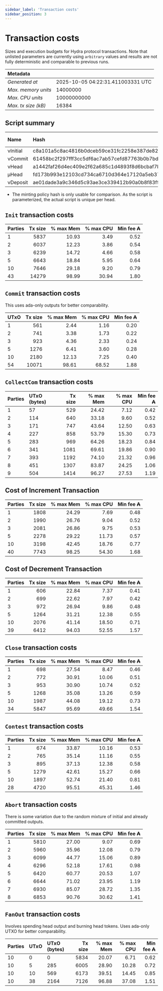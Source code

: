 ```yaml
--- 
sidebar_label: 'Transaction costs' 
sidebar_position: 3 
--- 
```


# Transaction costs 

Sizes and execution budgets for Hydra protocol transactions. Note that unlisted parameters are currently using `arbitrary` values and results are not fully deterministic and comparable to previous runs.

| Metadata | |
| :--- | :--- |
| _Generated at_ | 2025-10-05 04:22:31.411003331 UTC |
| _Max. memory units_ | 14000000 |
| _Max. CPU units_ | 10000000000 |
| _Max. tx size (kB)_ | 16384 |

## Script summary

| Name   | Hash | Size (Bytes) 
| :----- | :--- | -----------: 
| νInitial | c8a101a5c8ac4816b0dceb59ce31fc2258e387de828f02961d2f2045 | 2652 | 
| νCommit | 61458bc2f297fff3cc5df6ac7ab57cefd87763b0b7bd722146a1035c | 685 | 
| νHead | a1442faf26d4ec409e2f62a685c1d4893f8d6bcbaf7bcb59d6fa1340 | 14599 | 
| μHead | fd173b993e12103cd734ca6710d364e17120a5eb37a224c64ab2b188* | 5284 | 
| νDeposit | ae01dade3a9c346d5c93ae3ce339412b90a0b8f83f94ec6baa24e30c | 1102 | 

* The minting policy hash is only usable for comparison. As the script is parameterized, the actual script is unique per head.

## `Init` transaction costs

| Parties | Tx size | % max Mem | % max CPU | Min fee ₳ |
| :------ | ------: | --------: | --------: | --------: |
| 1| 5837 | 10.93 | 3.49 | 0.52 |
| 2| 6037 | 12.23 | 3.86 | 0.54 |
| 3| 6239 | 14.72 | 4.66 | 0.58 |
| 5| 6643 | 18.84 | 5.95 | 0.64 |
| 10| 7646 | 29.18 | 9.20 | 0.79 |
| 43| 14279 | 98.99 | 30.94 | 1.80 |


## `Commit` transaction costs
 This uses ada-only outputs for better comparability.

| UTxO | Tx size | % max Mem | % max CPU | Min fee ₳ |
| :--- | ------: | --------: | --------: | --------: |
| 1| 561 | 2.44 | 1.16 | 0.20 |
| 2| 741 | 3.38 | 1.73 | 0.22 |
| 3| 923 | 4.36 | 2.33 | 0.24 |
| 5| 1276 | 6.41 | 3.60 | 0.28 |
| 10| 2180 | 12.13 | 7.25 | 0.40 |
| 54| 10071 | 98.61 | 68.52 | 1.88 |


## `CollectCom` transaction costs

| Parties | UTxO (bytes) |Tx size | % max Mem | % max CPU | Min fee ₳ |
| :------ | :----------- |------: | --------: | --------: | --------: |
| 1 | 57 | 529 | 24.42 | 7.12 | 0.42 |
| 2 | 114 | 640 | 33.18 | 9.60 | 0.52 |
| 3 | 171 | 747 | 43.64 | 12.50 | 0.63 |
| 4 | 227 | 858 | 53.79 | 15.30 | 0.73 |
| 5 | 283 | 969 | 64.26 | 18.23 | 0.84 |
| 6 | 341 | 1081 | 69.61 | 19.86 | 0.90 |
| 7 | 393 | 1192 | 74.10 | 21.32 | 0.96 |
| 8 | 451 | 1307 | 83.87 | 24.25 | 1.06 |
| 9 | 504 | 1414 | 96.27 | 27.53 | 1.19 |


## Cost of Increment Transaction

| Parties | Tx size | % max Mem | % max CPU | Min fee ₳ |
| :------ | ------: | --------: | --------: | --------: |
| 1| 1808 | 24.29 | 7.69 | 0.48 |
| 2| 1990 | 26.76 | 9.04 | 0.52 |
| 3| 2081 | 26.86 | 9.75 | 0.53 |
| 5| 2278 | 29.22 | 11.73 | 0.57 |
| 10| 3198 | 42.45 | 18.76 | 0.77 |
| 40| 7743 | 98.25 | 54.30 | 1.68 |


## Cost of Decrement Transaction

| Parties | Tx size | % max Mem | % max CPU | Min fee ₳ |
| :------ | ------: | --------: | --------: | --------: |
| 1| 606 | 22.84 | 7.37 | 0.41 |
| 2| 699 | 22.62 | 7.97 | 0.42 |
| 3| 972 | 26.94 | 9.86 | 0.48 |
| 5| 1264 | 31.21 | 12.38 | 0.55 |
| 10| 2076 | 41.14 | 18.50 | 0.71 |
| 39| 6412 | 94.03 | 52.55 | 1.57 |


## `Close` transaction costs

| Parties | Tx size | % max Mem | % max CPU | Min fee ₳ |
| :------ | ------: | --------: | --------: | --------: |
| 1| 698 | 27.54 | 8.47 | 0.46 |
| 2| 772 | 30.91 | 10.06 | 0.51 |
| 3| 953 | 30.90 | 10.74 | 0.52 |
| 5| 1268 | 35.08 | 13.26 | 0.59 |
| 10| 1987 | 44.08 | 19.12 | 0.73 |
| 34| 5847 | 95.69 | 49.66 | 1.54 |


## `Contest` transaction costs

| Parties | Tx size | % max Mem | % max CPU | Min fee ₳ |
| :------ | ------: | --------: | --------: | --------: |
| 1| 674 | 33.87 | 10.16 | 0.53 |
| 2| 765 | 35.14 | 11.16 | 0.55 |
| 3| 895 | 37.13 | 12.38 | 0.58 |
| 5| 1279 | 42.61 | 15.27 | 0.66 |
| 10| 1897 | 52.74 | 21.40 | 0.81 |
| 28| 4720 | 95.51 | 45.31 | 1.46 |


## `Abort` transaction costs
There is some variation due to the random mixture of initial and already committed outputs.

| Parties | Tx size | % max Mem | % max CPU | Min fee ₳ |
| :------ | ------: | --------: | --------: | --------: |
| 1| 5810 | 27.00 | 9.07 | 0.69 |
| 2| 5960 | 35.96 | 12.08 | 0.79 |
| 3| 6099 | 44.77 | 15.06 | 0.89 |
| 4| 6296 | 52.18 | 17.61 | 0.98 |
| 5| 6420 | 60.77 | 20.53 | 1.07 |
| 6| 6644 | 71.02 | 23.95 | 1.19 |
| 7| 6930 | 85.07 | 28.72 | 1.35 |
| 8| 6853 | 90.76 | 30.62 | 1.41 |


## `FanOut` transaction costs
Involves spending head output and burning head tokens. Uses ada-only UTXO for better comparability.

| Parties | UTxO  | UTxO (bytes) | Tx size | % max Mem | % max CPU | Min fee ₳ |
| :------ | :---- | :----------- | ------: | --------: | --------: | --------: |
| 10 | 0 | 0 | 5834 | 20.07 | 6.71 | 0.62 |
| 10 | 5 | 285 | 6005 | 28.90 | 10.28 | 0.72 |
| 10 | 10 | 569 | 6173 | 39.51 | 14.45 | 0.85 |
| 10 | 38 | 2164 | 7126 | 96.88 | 37.08 | 1.51 |


